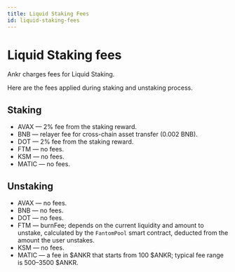 ```yaml
---
title: Liquid Staking Fees
id: liquid-staking-fees
---
```


# Liquid Staking fees
Ankr charges fees for Liquid Staking.

Here are the fees applied during staking and unstaking process.

## Staking
* AVAX — 2% fee from the staking reward.
* BNB — relayer fee for cross-chain asset transfer (0.002 BNB).
* DOT — 2% fee from the staking reward.
* FTM — no fees.
* KSM — no fees.
* MATIC — no fees.

## Unstaking
* AVAX — no fees.
* BNB — no fees.
* DOT — no fees.
* FTM — burnFee; depends on the current liquidity and amount to unstake, calculated by the `FantomPool` smart contract, deducted from the amount the user unstakes.
* KSM — no fees.
* MATIC — a fee in $ANKR that starts from 100 $ANKR; typical fee range is 500–3500 $ANKR.
